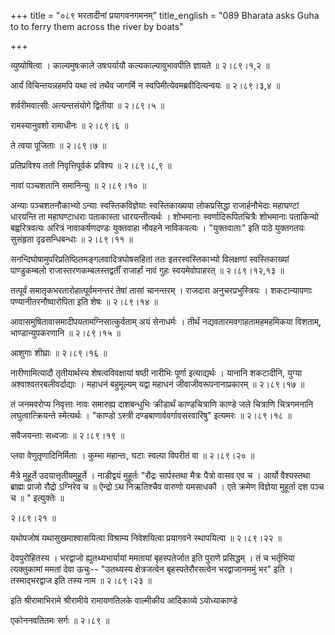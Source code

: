 +++
title = "०८९ भरतादीनां प्रयागवनगमनम्"
title_english = "089 Bharata asks Guha to to ferry them across the river by boats"

+++


व्युष्योषित्वा । काल्यमुषःकाले उषःपर्यायौ कल्यकाल्यावुभावपीति ज्ञायते  ॥ 
२।८९।१,२  ॥   

  

आर्यं विचिन्तयन्नहमपि यथा त्वं तथैव जागर्मि न
स्वपिमीत्येवमब्रवीदित्यन्वयः  ॥  २।८९।३,४  ॥   

  

शर्वरीमवात्सीः अत्यन्तसंयोगे द्वितीया  ॥  २।८९।५  ॥   

  

रामस्यानुवशो रामाधीनः  ॥  २।८९।६  ॥   

  

ते त्वया पूजिताः  ॥  २।८९।७  ॥   

  

प्रतिप्रविश्य ततो निवृत्तिपूर्वकं प्रविश्य  ॥  २।८९।८,९  ॥   

  

नावां पञ्चशतानि समानिन्युः  ॥  २।८९।१०  ॥   

  

अन्याः पञ्चशतनौकाभ्यो ऽन्याः स्वस्तिकविज्ञेयाः स्वस्तिकाख्यया
लोकप्रसिद्धा राजार्हनौभेदाः महाघण्टां धारयन्ति ता महाघण्टाधराः पताकास्ता
धारयन्तीत्यर्थः । शोभमानाः स्वर्णादिरूपितचित्रैः शोभमानाः पताकिन्यो
बह्वरित्रवत्यः अरित्रं नावाकर्षणदण्डः युक्तवाहा नौवहने नाविकवत्यः ।
"युक्तवाताः" इति पाठे युक्तगतयः सुसंहृता दृढसन्धिबन्धाः  ॥  २।८९।११  ॥   

  

सनन्दिघोषामुपरिप्रतिष्ठितमङ्गलवादित्रघोषसहितां ततः इतरस्वस्तिकाभ्यो
विलक्षणां स्वस्तिकाख्यां पाण्डुकम्बलो राजास्तरणकम्बलस्तद्वर्तीं
राजार्हां नावं गुहः स्वयमेवोपाहरत्  ॥  २।८९।१२,१३  ॥   

  

तत्पूर्वं समातृकभरतारोहात्पूर्वमनन्तरं तेषां तासां चानन्तरम् । राजदारा
अनुचरप्रभुस्त्रियः । शकटान्यापणाः पण्यानीतरनौष्वारोपिता इति शेषः  ॥ 
२।८९।१४  ॥   

  

आवासमुषितावासमादीपयतामग्निसात्कुर्वताम् अयं सेनाधर्मः । तीर्थं
नद्यवतारमवगाहतामहमहमिकया विशताम्, भाण्डान्युपकरणानि  ॥  २।८९।१५  ॥   

  

आशुगाः शीघ्राः  ॥  २।८९।१६  ॥   

  

नारीणामित्यादौ तृतीयार्थस्य शेषत्वविवक्षायां षष्ठी नारीभिः पूर्णा
इत्याद्यर्थः । यानानि शकटादीनि, युग्या अश्वाश्वतरबलीवर्दाद्याः । महाधनं
बहुमूल्यम् यद्वा महाधनं जीवाजीवरूपनानाप्रकारम्  ॥  २।८९।१७  ॥   

  

तं जनमवरोप्य निवृत्ताः नावः समारुह्य दाशबन्धुभिः क्रीडार्थं
काण्डचित्राणि काण्डे जले चित्राणि चित्रगमनानि लघुत्वात्क्रियन्ते
स्मेत्यर्थः । "काण्डो ऽस्त्री दण्डबाणार्ववर्गावसरवारिषु" इत्यमरः  ॥ 
२।८९।१८  ॥   

  

सवैजयन्ताः सध्वजाः  ॥  २।८९।१९  ॥   

  

प्लवा वेणुतृणादिनिर्मिताः । कुम्भा महान्तः, घटाः स्वल्पा विपरीतं वा  ॥ 
२।८९।२०  ॥   

  

मैत्रे मुहूर्ते उदयात्तृतीयमुहूर्ते । नाडीद्वयं मुहूर्तः "रौद्रः
सार्पस्तथा मैत्रः पैत्रो वासव एव च । आर्यो वैश्यस्तथा ब्राह्मः प्राजो
रौद्रो ऽग्निरेव च  ॥  ऐन्द्रो ऽथ निऋतिश्चैव वारुणो यमसाधकौ । एते क्रमेण
विज्ञेया मुहूर्ता दश पञ्च च  ॥ " इत्युक्तेः  ॥   

२।८९।२१  ॥   

यथोपजोषं यथासुखमाश्वासयित्वा विश्राम्य निवेशयित्वा प्रयागवने स्थापयित्वा
 ॥  २।८९।२२  ॥   

  

देवपुरोहितस्य । भरद्वाजो ह्युतथ्यभार्यायां ममतायां बृहस्पतेर्जात इति
पुराणे प्रसिद्धम् । तं च भर्तृभिया त्यक्तुकामां ममतां देवा ऊचुः--
"उतथ्यस्य क्षेत्रजत्वेन बृहस्पतेरौरसत्वेन भरद्वाजानममुं भर" इति ।
तस्माद्भरद्वाज इति तस्य नाम  ॥  २।८९।२३  ॥   

  

इति श्रीरामाभिरामे श्रीरामीये रामायणतिलके वाल्मीकीय आदिकाव्ये
ऽयोध्याकाण्डे  

एकोननवतितमः सर्गः  ॥  २।८९  ॥   

  

  


